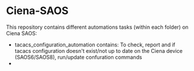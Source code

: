 # Ciena-SAOS

This repository contains different automations tasks (within each folder) on Ciena SAOS:

  - tacacs_configuration_automation contains: To check, report and if tacacs configuration doesn't exist/not up to date on the Ciena device (SAOS6/SAOS8), run/update confuration commands 
  - 
